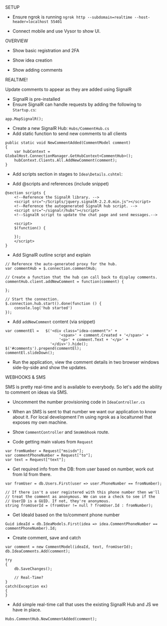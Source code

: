 SETUP

* Ensure ngrok is running `ngrok http --subdomain=realtime --host-header=localhost 55401`

* Connect mobile and use Vysor to show UI.


OVERVIEW

* Show basic registration and 2FA

* Show idea creation

* Show adding comments


REALTIME!

Update comments to appear as they are added using SignalR
  
* SignalR is pre-installed
* Ensure SignalR can handle requests by adding the following to `Startup.cs`:

```
app.MapSignalR();
```

* Create a new SignalR Hub: `Hubs/CommentHub.cs`
* Add static function to send new comments to all clients

```
public static void NewCommentAdded(CommentModel comment)
{
	var hubContext = GlobalHost.ConnectionManager.GetHubContext<CommentHub>();
	hubContext.Clients.All.AddNewComment(comment);
}
```

* Add scripts section in stages to `Idea\Details.cshtml`:

* Add @scripts and references (include snippet)

```
@section scripts {
    <!--Reference the SignalR library. -->
    <script src="~/Scripts/jquery.signalR-2.2.0.min.js"></script>
    <!--Reference the autogenerated SignalR hub script. -->
    <script src="~/signalr/hubs"></script>
    <!--SignalR script to update the chat page and send messages.-->

	<script>
	$(function() {

	});
	</script>
}
```

* Add SignalR outline script and explain

```
// Reference the auto-generated proxy for the hub.
var commentHub = $.connection.commentHub;

// Create a function that the hub can call back to display comments.
commentHub.client.addNewComment = function(comment) {

};

// Start the connection.
$.connection.hub.start().done(function () {
	console.log('hub started')
});
```

* Add `addNewComment` content (via snippet)

```
var commentEl =   $('<div class="idea-comment">' +
                        '<span>' + comment.Created + '</span>' +
                        '<p>' + comment.Text + '</p>' +
                    '</div>').hide();
$('#comments').prepend(commentEl);
commentEl.slideDown();
```

* Run the application, view the comment details in two browser windows side-by-side and show the updates.


WEBHOOKS & SMS

SMS is pretty real-time and is available to everybody. So let's add the ability to comment on ideas via SMS.

* Uncomment the number provisioning code in `IdeaController.cs`

* When an SMS is sent to that number we want our application to know about it. For local development I'm using ngrok as a localtunnel that exposes my own machine.

* Show `CommentController` and `SmsWebhook` route.

* Code getting main values from `Request`

```
var fromNumber = Request["msisdn"];
var commentPhoneNumber = Request["to"];
var text = Request["text"];
```

* Get required info from the DB: from user based on number, work out from Id from there.

```
var fromUser = db.Users.First(user => user.PhoneNumber == fromNumber);

// If there isn't a user registered with this phone number then we'll
// treat the comment as anonymous. We can use a check to see if the
// UserID is a GUID. If not, they're anonymous.
string fromUserId = (fromUser != null ? fromUser.Id : fromNumber);
```

* Get IdeaId based on the to/comment phone number

```
Guid ideaId = db.IdeaModels.First(idea => idea.CommentPhoneNumber == commentPhoneNumber).Id;
```

* Create comment, save and catch

```
var comment = new CommentModel(ideaId, text, fromUserId);
db.IdeaComments.Add(comment);

try
{
    db.SaveChanges();

    // Real-Time?
}
catch(Exception ex)
{
}
```

* Add simple real-time call that uses the existing SignalR Hub and JS we have in place.

```
Hubs.CommentHub.NewCommentAdded(comment);
```
